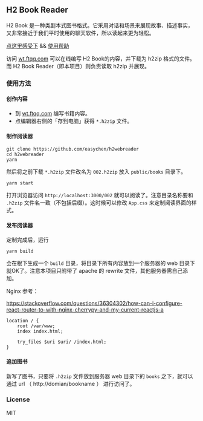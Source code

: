 ## H2 Book Reader

H2 Book 是一种类剧本式图书格式。它采用对话和场景来展现故事、描述事实，又非常接近于我们平时使用的聊天软件，所以读起来更为轻松。

[点这里感受下](http://wt.ftqq.com/read/1001)  && [使用帮助](http://wt.ftqq.com/read/002)

访问 [wt.ftqq.com](http://wt.ftqq.com) 可以在线编写 H2 Book的内容，并下载为 h2zip 格式的文件。而 H2 Book Reader（即本项目）则负责读取 h2zip 并展现。

### 使用方法

#### 创作内容

- 到 [wt.ftqq.com](http://wt.ftqq.com) 编写书籍内容。
- 点编辑器右侧的「存到电脑」获得 `*.h2zip` 文件。

#### 制作阅读器

```
git clone https://github.com/easychen/h2webreader
cd h2webreader
yarn 
```

然后将之前下载 `*.h2zip` 文件改名为 `002.h2zip` 放入 `public/books` 目录下。

```
yarn start
```

打开浏览器访问 `http://localhost:3000/002` 就可以阅读了。注意目录名称要和 `.h2zip` 文件名一致（不包括后缀）。这时候可以修改 `App.css` 来定制阅读界面的样式。

#### 发布阅读器

定制完成后，运行 

```
yarn build
```

会在根下生成一个 `build` 目录，将目录下所有内容放到一个服务器的 web 目录下就OK了。注意本项目只附带了 apache 的 rewrite 文件，其他服务器需自己添加。

Nginx 参考：

https://stackoverflow.com/questions/36304302/how-can-i-configure-react-router-to-with-nginx-cherrypy-and-my-current-reactjs-a
```
location / {
    root /var/www;
    index index.html;

    try_files $uri $uri/ /index.html;
}
```  

#### 追加图书

新写了图书，只要将 `.h2zip` 文件放到服务器 web 目录下的 `books` 之下，就可以通过 url （ http://domian/bookname ） 进行访问了。

### License

MIT 
